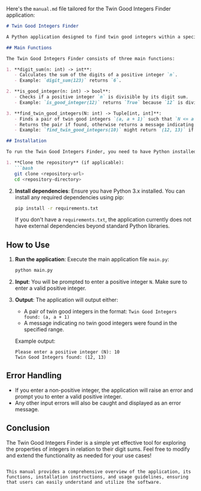Here's the `manual.md` file tailored for the Twin Good Integers Finder application:

```markdown
# Twin Good Integers Finder

A Python application designed to find twin good integers within a specified range based on user input.

## Main Functions

The Twin Good Integers Finder consists of three main functions:

1. **digit_sum(n: int) -> int**: 
   - Calculates the sum of the digits of a positive integer `n`.
   - Example: `digit_sum(123)` returns `6`.

2. **is_good_integer(n: int) -> bool**: 
   - Checks if a positive integer `n` is divisible by its digit sum.
   - Example: `is_good_integer(12)` returns `True` because `12` is divisible by `3` (the digit sum).

3. **find_twin_good_integers(N: int) -> Tuple[int, int]**: 
   - Finds a pair of twin good integers `(a, a + 1)` such that `N <= a <= 2N`.
   - Returns the pair if found, otherwise returns a message indicating no such pair exists.
   - Example: `find_twin_good_integers(10)` might return `(12, 13)` if both are good integers.

## Installation

To run the Twin Good Integers Finder, you need to have Python installed on your machine. Follow these steps to set up the environment:

1. **Clone the repository** (if applicable):
   ```bash
   git clone <repository-url>
   cd <repository-directory>
   ```

2. **Install dependencies**:
   Ensure you have Python 3.x installed. You can install any required dependencies using pip:
   ```bash
   pip install -r requirements.txt
   ```

   If you don't have a `requirements.txt`, the application currently does not have external dependencies beyond standard Python libraries.

## How to Use

1. **Run the application**:
   Execute the main application file `main.py`:
   ```bash
   python main.py
   ```

2. **Input**:
   You will be prompted to enter a positive integer `N`. Make sure to enter a valid positive integer.

3. **Output**:
   The application will output either:
   - A pair of twin good integers in the format: `Twin Good Integers found: (a, a + 1)`
   - A message indicating no twin good integers were found in the specified range.

   Example output:
   ```
   Please enter a positive integer (N): 10
   Twin Good Integers found: (12, 13)
   ```

## Error Handling

- If you enter a non-positive integer, the application will raise an error and prompt you to enter a valid positive integer.
- Any other input errors will also be caught and displayed as an error message.

## Conclusion

The Twin Good Integers Finder is a simple yet effective tool for exploring the properties of integers in relation to their digit sums. Feel free to modify and extend the functionality as needed for your use cases!
```

This manual provides a comprehensive overview of the application, its functions, installation instructions, and usage guidelines, ensuring that users can easily understand and utilize the software.